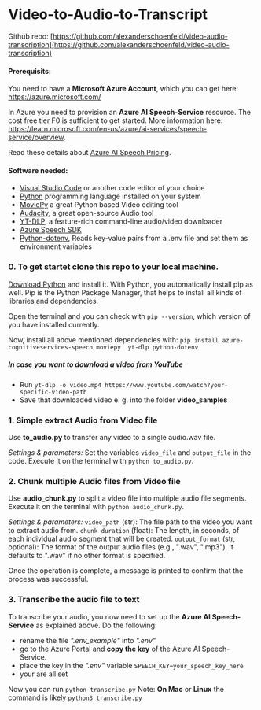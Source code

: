 # Video-to-Audio-to-Transcript
Github repo: [https://github.com/alexanderschoenfeld/video-audio-transcription](https://github.com/alexanderschoenfeld/video-audio-transcription)

#### Prerequisits:
You need to have a **Microsoft Azure Account**, which you can get here: https://azure.microsoft.com/

In Azure you need to provision an **Azure AI Speech-Service** resource. The cost free tier F0 is sufficient to get started. More information here: https://learn.microsoft.com/en-us/azure/ai-services/speech-service/overview.

Read these details about [Azure AI Speech Pricing](https://azure.microsoft.com/en-us/pricing/details/cognitive-services/speech-services/).

#### Software needed:
- [Visual Studio Code](https://code.visualstudio.com/) or another code editor of your choice
- [Python](https://www.python.org/) programming language installed on your system
- [MoviePy](https://pypi.org/project/moviepy/) a great Python based Video editing tool
- [Audacity](https://www.audacity.de/downloads/), a great open-source Audio tool
- [YT-DLP](https://github.com/yt-dlp/yt-dlp), a feature-rich command-line audio/video downloader
- [Azure Speech SDK](https://learn.microsoft.com/en-us/azure/ai-services/speech-service/speech-sdk)
- [Python-dotenv](https://pypi.org/project/python-dotenv/), Reads key-value pairs from a .env file and set them as environment variables

### 0. To get startet clone this repo to your local machine.

[Download Python](https://www.python.org/downloads/) and install it. With Python, you automatically install pip as well. Pip is the Python Package Manager, that helps to install all kinds of libraries and dependencies.

Open the terminal and you can check with `pip --version`, which version of you have installed currently.

Now, install all above mentioned dependencies with: `pip install azure-cognitiveservices-speech moviepy  yt-dlp python-dotenv`

##### In case you want to download a video from YouTube
- Run `yt-dlp -o video.mp4 https://www.youtube.com/watch?your-specific-video-path`
- Save that downloaded video e. g. into the folder **video_samples** 

### 1. Simple extract Audio from Video file
Use **to_audio.py** to transfer any video to a single audio.wav file.

*Settings & parameters:*
Set the variables `video_file` and `output_file` in the code.
Execute it on the terminal with `python to_audio.py`.

### 2. Chunk multiple Audio files from Video file
Use **audio_chunk.py** to split a video file into multiple audio file segments. Execute it on the terminal with `python audio_chunk.py`.

*Settings & parameters:*
`video_path` (str): The file path to the video you want to extract audio from. 
`chunk_duration` (float): The length, in seconds, of each individual audio segment that will be created. 
`output_format` (str, optional): The format of the output audio files (e.g., ".wav", ".mp3"). It defaults to ".wav" if no other format is specified.

Once the operation is complete, a message is printed to confirm that the process was successful.

### 3. Transcribe the audio file to text
To transcribe your audio, you now need to set up the **Azure AI Speech-Service** as explained above. Do the following:
- rename the file *".env_example"* into *".env"*
- go to the Azure Portal and **copy the key** of the Azure AI Speech-Service.
- place the key in the *".env"* variable `SPEECH_KEY=your_speech_key_here`
- your are all set

Now you can run `python transcribe.py`
Note: **On Mac** or **Linux** the command is likely `python3 transcribe.py`



